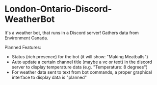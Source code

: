 # London-Ontario-Discord-WeatherBot
It's a weather bot, that runs in a Discord server! Gathers data from Environment Canada.

Planned Features:
- Status (rich presence) for the bot (it will show: "Making Meatballs")
- Auto update a certain channel title (maybe a vc or text) in the discord server to display temperature data (e.g. "Temperature: 8 degrees")
- For weather data sent to text from bot commands, a proper graphical interface to display data is "planned"
 
